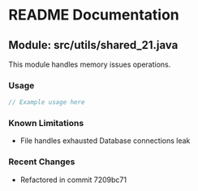 # README Documentation

## Module: src/utils/shared_21.java

This module handles memory issues operations.

### Usage

```java
// Example usage here
```

### Known Limitations

- File handles exhausted Database connections leak

### Recent Changes

- Refactored in commit 7209bc71
